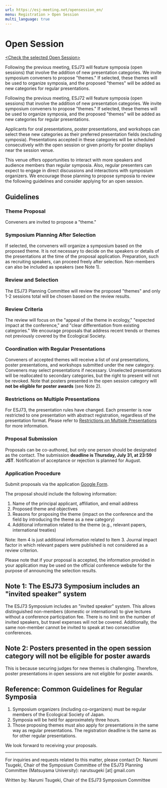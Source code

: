 ```yaml
---
url: https://esj-meeting.net/opensession_en/
menu: Registration > Open Session
multi_language: true
---
```


# Open Session

[\<Check the selected Open Session\>](/sessions_en#open-session)

Following the previous meeting, ESJ73 will feature symposia (open sessions) that involve the addition of new presentation categories. We invite symposium conveners to propose "themes." If selected, these themes will be used to organize symposia, and the proposed "themes" will be added as new categories for regular presentations.

Following the previous meeting, ESJ72 will feature symposia (open sessions) that involve the addition of new presentation categories. We invite symposium conveners to propose "themes." If selected, these themes will be used to organize symposia, and the proposed "themes" will be added as new categories for regular presentations.

Applicants for oral presentations, poster presentations, and workshops can select these new categories as their preferred presentation fields (excluding symposia). Presentations accepted in these categories will be scheduled consecutively with the open session or given priority for poster displays near the session venue.

This venue offers opportunities to interact with more speakers and audience members than regular symposia. Also, regular presenters can expect to engage in direct discussions and interactions with symposium organizers. We encourage those planning to propose symposia to review the following guidelines and consider applying for an open session.

## Guidelines

### Theme Proposal

Conveners are invited to propose a "theme."

### Symposium Planning After Selection

If selected, the conveners will organize a symposium based on the proposed theme. It is not necessary to decide on the speakers or details of the presentations at the time of the proposal application. Preparation, such as recruiting speakers, can proceed freely after selection. Non-members can also be included as speakers (see Note 1).

### Review and Selection

The ESJ73 Planning Committee will review the proposed "themes" and only 1-2 sessions total will be chosen based on the review results.

### Review Criteria

The review will focus on the "appeal of the theme in ecology," "expected impact at the conference," and "clear differentiation from existing categories." We encourage proposals that address recent trends or themes not previously covered by the Ecological Society.

### Coordination with Regular Presentations

Conveners of accepted themes will receive a list of oral presentations, poster presentations, and workshops submitted under the new category. Conveners may select presentations if necessary. Unselected presentations will be reallocated to secondary categories, but the right to present will not be revoked. Note that posters presented in the open session category will **not be eligible for poster awards** (see Note 2).

### Restrictions on Multiple Presentations

For ESJ73, the presentation rules have changed. Each presenter is now restricted to one presentation with abstract registration, regardless of the presentation format. Please refer to [Restrictions on Multiple Presentations](/registinfo_en#Restrictions-on-Multiple-Presentations) for more information.

### Proposal Submission

Proposals can be co-authored, but only one person should be designated as the contact. The submission **deadline is Thursday, July 31, at 23:59 JST**. Notification of acceptance or rejection is planned for August.

### Application Procedure

Submit proposals via the application [Google Form](https://forms.gle/qHr7ivZ47VT5F3go8).

The proposal should include the following information:

1. Name of the principal applicant, affiliation, and email address
2. Proposed theme and objectives
3. Reasons for proposing the theme (impact on the conference and the field by introducing the theme as a new category)
4. Additional information related to the theme (e.g., relevant papers, international treaties)

Note: Item 4 is just additional information related to Item 3. Journal impact factor in which relevant papers were published is not considered as a review criterion.

Please note that if your proposal is accepted, the information provided in your application may be used on the official conference website for the purpose of announcing the selection results.

## Note 1: The ESJ73 Symposium includes an "invited speaker" system

The ESJ73 Symposium includes an "invited speaker" system. This allows distinguished non-members (domestic or international) to give lectures without a conference participation fee. There is no limit on the number of invited speakers, but travel expenses will not be covered. Additionally, the same non-member cannot be invited to speak at two consecutive conferences.

## Note 2: Posters presented in the open session category will not be eligible for poster awards

This is because securing judges for new themes is challenging. Therefore, poster presentations in open sessions are not eligible for poster awards.

## Reference: Common Guidelines for Regular Symposia

1. Symposium organizers (including co-organizers) must be regular members of the Ecological Society of Japan.
2. Symposia will be held for approximately three hours.
3. Those proposing themes must also apply for presentations in the same way as regular presentations. The registration deadline is the same as for other regular presentations.

We look forward to receiving your proposals.

***
For inquiries and requests related to this matter, please contact Dr. Narumi Tsugeki, Chair of the Symposium Committee of the ESJ73 Planning Committee (Matsuyama University): narutsugeki \[at\] gmail.com

Written by: Narumi Tsugeki, Chair of the ESJ73 Symposium Committee
